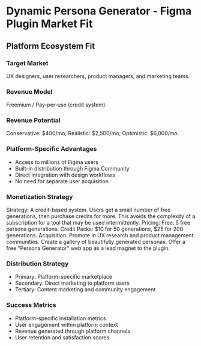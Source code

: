# Dynamic Persona Generator - Figma Plugin Market Fit

## Platform Ecosystem Fit

### Target Market
UX designers, user researchers, product managers, and marketing teams.

### Revenue Model
Freemium / Pay-per-use (credit system).

### Revenue Potential
Conservative: $400/mo; Realistic: $2,500/mo; Optimistic: $6,000/mo.

### Platform-Specific Advantages
- Access to millions of Figma users
- Built-in distribution through Figma Community
- Direct integration with design workflows
- No need for separate user acquisition

### Monetization Strategy
Strategy: A credit-based system. Users get a small number of free generations, then purchase credits for more. This avoids the complexity of a subscription for a tool that may be used intermittently. Pricing: Free: 5 free persona generations. Credit Packs: $10 for 50 generations, $25 for 200 generations. Acquisition: Promote in UX research and product management communities. Create a gallery of beautifully generated personas. Offer a free "Persona Generator" web app as a lead magnet to the plugin.

### Distribution Strategy
- Primary: Platform-specific marketplace
- Secondary: Direct marketing to platform users
- Tertiary: Content marketing and community engagement

### Success Metrics
- Platform-specific installation metrics
- User engagement within platform context
- Revenue generated through platform channels
- User retention and satisfaction scores
